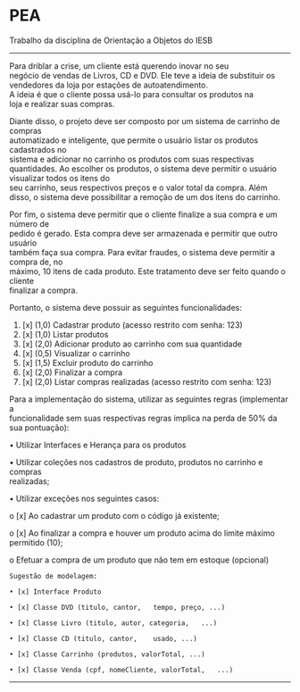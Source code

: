 # PEA

Trabalho da disciplina de Orientação a Objetos do IESB

--------------------------------------------------------------------------------------------------------------------------------

Para	 driblar	 a	 crise,	 um	 cliente	 está	 querendo	 inovar	 no	 seu	
negócio de	 vendas	 de	 Livros,	 CD	 e	 DVD.	 Ele	 teve	 a	 ideia	 de	
substituir	os	vendedores	da	loja	por	estações	de	autoatendimento.	
A	ideia	é	que	o	cliente	possa	usá-lo	para	consultar	os	produtos	na	
loja	e	realizar	suas	compras.

Diante	 disso,	 o projeto	 deve	 ser	 composto	 por um	 sistema	 de	 carrinho	 de	 compras	
automatizado e	inteligente, que	permite	 o	 usuário	listar	 os	 produtos	 cadastrados	no	
sistema	e	adicionar	no	carrinho	os	produtos	com	suas	respectivas	quantidades.
Ao	escolher	os	produtos,	o	sistema	deve	permitir	o	usuário	visualizar	todos	os	itens	do	
seu	carrinho,	seus	respectivos	preços	e	o	valor	total	da	compra. Além	disso,	o	sistema	
deve	possibilitar	a	remoção	de	um	dos	itens	do	carrinho.

Por	fim,	o	sistema	deve	permitir	que	o	cliente	finalize a	sua	compra e	um	número	de	
pedido	 é	 gerado.	 Esta	 compra	 deve	 ser	 armazenada e	 permitir que outro	 usuário	
também	faça	sua	compra. Para	evitar	fraudes,	o	sistema	deve	permitir	a	compra	de,	no	
máximo,	 10	 itens	 de	 cada	 produto. Este	 tratamento	 deve	 ser	 feito	 quando	 o	 cliente	
finalizar	a	compra.

Portanto,	o	sistema	deve	possuir	as	seguintes	funcionalidades:
1. [x] (1,0)	Cadastrar produto	(acesso	restrito	com senha: 123)
2. [x] (1,0)	Listar produtos
3. [x] (2,0)	Adicionar	produto	ao	carrinho	com	sua	quantidade
4. [x] (0,5)	Visualizar o	carrinho
5. [x] (1,5)	Excluir	produto	do	carrinho
6. [x] (2,0)	Finalizar	a	compra
7. [x] (2,0) Listar	compras	realizadas (acesso	restrito	com senha: 123)

Para	 a	 implementação	 do	 sistema,	 utilizar	 as	 seguintes	 regras (implementar	 a	
funcionalidade	sem	suas	respectivas	regras	implica	na	perda	de	50%	da	sua	pontuação):

• Utilizar	Interfaces	e	Herança	para	os	produtos

• Utilizar	 coleções nos cadastros	 de	 produto,	 produtos	 no	 carrinho	 e	 compras	
realizadas;

• Utilizar	exceções	nos	seguintes	casos:

o [x] Ao	cadastrar	um	produto	com	o	código	já	existente;

o [x] Ao	 finalizar	 a	 compra	 e	 houver	 um	 produto	 acima	 do	 limite	 máximo	
permitido	(10);

o Efetuar	a	compra	de	um	produto	que	não	tem	em	estoque	(opcional)



    Sugestão de modelagem:

    • [x] Interface Produto

    • [x] Classe DVD (titulo, cantor,	tempo, preço, ...)

    • [x] Classe Livro (titulo,	autor, categoria,	...)

    • [x] Classe CD (titulo, cantor,	usado, ...)
  
    • [x] Classe Carrinho (produtos, valorTotal, ...)

    • [x] Classe Venda (cpf, nomeCliente, valorTotal,	...)

--------------------------------------------------------------------------------------------------------------------------------
